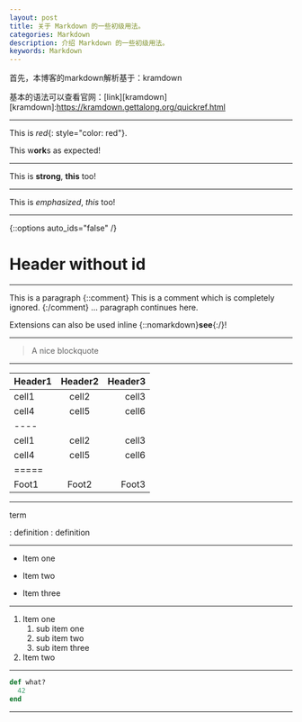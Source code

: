 ```yaml
---
layout: post
title: 关于 Markdown 的一些初级用法。
categories: Markdown
description: 介绍 Markdown 的一些初级用法。
keywords: Markdown
---
```


首先，本博客的markdown解析基于：kramdown

基本的语法可以查看官网：[link][kramdown]
[kramdown]:https://kramdown.gettalong.org/quickref.html

------------------------------------------

This is *red*{: style="color: red"}.

This w**ork**s as expected!

------------------------------------------

This is **strong**,
__this__ too!

------------------------------------------

This is *emphasized*,
_this_ too!

------------------------------------------

{::options auto_ids="false" /}

# Header without id

------------------------------------------

This is a paragraph
{::comment}
This is a comment which is
completely ignored.
{:/comment}
... paragraph continues here.

Extensions can also be used
inline {::nomarkdown}**see**{:/}!

------------------------------------------

> A nice blockquote

------------------------------------------

| Header1 | Header2 | Header3 |
|:--------|:-------:|--------:|
| cell1   | cell2   | cell3   |
| cell4   | cell5   | cell6   |
|----
| cell1   | cell2   | cell3   |
| cell4   | cell5   | cell6   |
|=====
| Foot1   | Foot2   | Foot3

------------------------------------------

term

: definition
: definition

------------------------------------------

* Item one
+ Item two
- Item three

------------------------------------------

1. Item one
   1. sub item one
   2. sub item two
   3. sub item three
2. Item two

------------------------------------------

~~~ ruby
def what?
  42
end
~~~

------------------------------------------